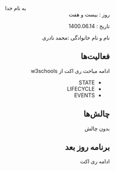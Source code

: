 ﻿<div dir="rtl" align="center">
به نام خدا
</div>
<div dir="rtl" align="right">
روز : بیست و هفت

تاریخ : 1400.06.14

نام و نام خانوادگی :محمد نادری

## فعالیت‌ها
ادامه مباحث ری اکت از w3schools
- STATE
- LIFECYCLE
- EVENTS


## چالش‌ها
بدون چالش

## برنامه روز بعد
ادامه ری اکت

</div>
